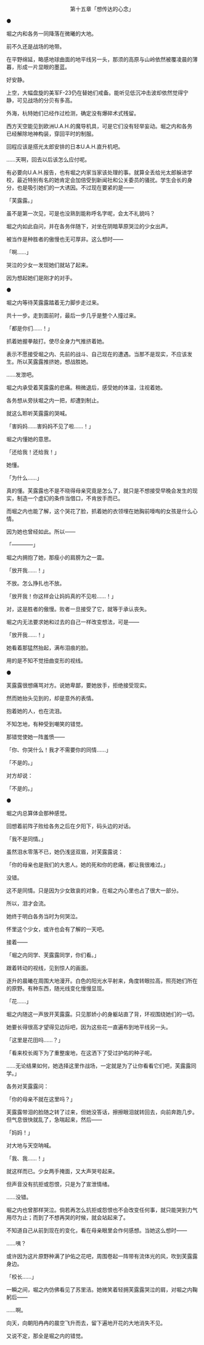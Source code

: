 <p align="center">第十五章「想传达的心念」</p>

●

堀之内和各务一同降落在微曦的大地。

前不久还是战场的地带。

在平野绵延，略感地球曲面的地平线另一头，那须的高原与山岭依然被覆凌晨的薄暮，形成一片显眼的墨蓝。

好安静。

上空，大幅盘旋的美军F-23仍在替她们戒备。能听见低沉冲击波却依然觉得宁静，可见战场的分贝有多高。

外海，杭特她们已经作过检测，确定没有爆碎术式残留。

西方天空能见到欧洲U.A.H.的魔导机具，可是它们没有轻举妄动。堀之内和各务已经解除地神构装，穿回平时的制服。

回程应该是搭光太郎安排的日本U.A.H.直升机吧。

……天啊，回去以后该怎么应付呢。

有必要向U.A.H.报告，也有堀之内家当家该处理的事。就算全丢给光太郎躲进学校，最近特别有名的她肯定会加倍受到新闻社和公关委员的骚扰。学生会长的身分，也是吸引她们的一大诱因。不过现在要紧的是——

「芙露露。」

虽不是第一次见，可是也没熟到能称呼名字呢，会太不礼貌吗？

堀之内如此自问，并在各务伴随下，对坐在阴暗草原哭泣的少女出声。

被当作是种胜者的傲慢也无可厚非。这么想时——

「啊……」

哭泣的少女一发现她们就站了起来。

因为想起她们是刚才的对手。

●

堀之内等待芙露露踏着无力脚步走过来。

共十一步。走到面前时，最后一步几乎是整个人撞过来。

「都是你们……！」

抓着她握拳敲打。使尽全身力气推挤着她。

表示不愿接受堀之内、先前的战斗、自己现在的遭遇。当那不是现实，不应该发生。所以芙露露推挤她，想战胜她。

……发泄吧。

堀之内承受着芙露露的悲痛。稍微退后，感受她的体温，注视着她。

各务想从旁扶堀之内一把，却遭到制止。

就这么聆听芙露露的哭喊。

「害妈妈……害妈妈不见了啦……！」

堀之内懂她的意思。

「还给我！还给我！」

她懂。

「为什么……」

真的懂。芙露露也不是不晓得母亲究竟是怎么了，就只是不想接受早晚会发生的现实，制造一个虚幻的条件当借口，不肯放手而已。

而堀之内也能了解，这个哭花了脸，抓着她的衣领埋在她胸前嚎啕的女孩是什么心情。

因为她也曾经如此。所以——

「————」

堀之内拥抱了她，那瘦小的肩膀为之一震。

「放开我……！」

不放。怎么挣扎也不放。

「放开我！你这样会让妈妈真的不见啦……！」

对，这是胜者的傲慢。败者一旦接受了它，就等于承认丧失。

堀之内无法要求她和过去的自己一样改变想法，可是——

「放开我……！」

她看着那猛然抬起，满布泪痕的脸。

用的是不知不觉扭曲变形的视线。

●

芙露露很想痛骂对方。说她卑鄙，要她放手，拒绝接受现实。

然而她抬头见到的，却是意外的表情。

抱着她的人，也在流泪。

不知怎地，有种受到嘲笑的错觉。

那错觉使她一阵羞愤——

「你、你哭什么！我才不需要你的同情……」

「不是的。」

对方却说：

「不是的。」

●

堀之内总算体会那种感觉。

回想着前阵子败给各务之后在夕阳下，码头边的对话。

「我不是同情。」

虽然泪水零落不已，她仍浅竖双眉，对芙露露说：

「你的母亲也是我们的大恩人。她的死和你的悲痛，都让我很难过。」

没错。

这不是同情。只是因为少女致哀的对象，在堀之内心里也占了很大一部分。

所以，泪才会流。

她终于明白各务当时为何哭泣。

怀里这个少女，或许也会有了解的一天吧。

接着——

「堀之内同学、芙露露同学，你们看。」

跟着转动的视线，见到惊人的画面。

逐升的晨曦在周围大地漫开。白色的阳光水平射来，角度转眼拉高，照亮她们所在的原野。有种东西，随光线变化慢慢显现。

「花……」

堀之内随这一声放开芙露露。只见那娇小的身躯站直了背，环视围绕她们的一切。

她要长得很高才望得见边际吧，因为这些花一直遍布到地平线另一头。

「这里是花田吗……？」

「看来校长阁下为了重整废地，在这洒下了受过护佑的种子呢。

……无论结果如何，她选择这里作战场，一定就是为了让你看看它们吧，芙露露同学。」

各务对芙露露问：

「你的母亲不就在这里吗？」

芙露露带泪的脸随之转了过来，但她没答话，擦擦眼泪就转回去，向前奔跑几步。但气息很快就乱了，急喘起来，然后——

「妈妈！」

对大地与天空呐喊。

「我、我……！」

就这样而已。少女两手掩面，又大声哭号起来。

但声音没有抗拒或怨恨，只是为了宣泄情绪。

……没错。

堀之内也曾那样哭泣。倘若再怎么抗拒或怨恨也不会改变任何事，就只能哭到力气用尽为止；而到了不想再哭的时候，就会站起来了。

不知道自己从前到现在的变化，看在母亲眼里会作何感想。当她这么想时——

……咦？

或许因为这片原野种满了护佑之花吧，周围卷起一阵带有流体光的风，吹到芙露露身边。

「校长……」

一瞬之间，堀之内仿佛看见了苏里洁。她微笑着轻拥芙露露哭泣的肩，对堀之内鞠躬后——

……啊。

向天，向朝阳冉冉的晨空飞升而去，留下遍地开花的大地消失不见。

又说不定，那全是堀之内的错觉。

